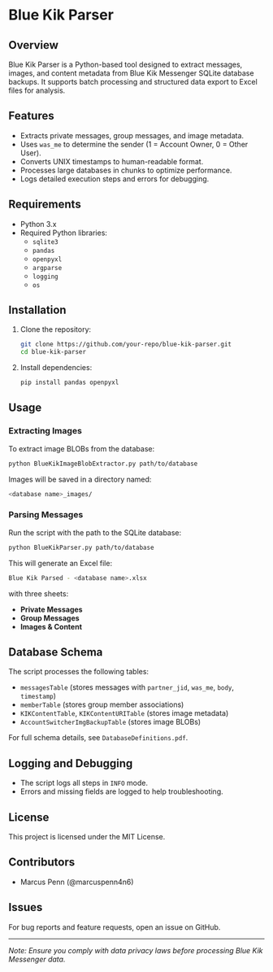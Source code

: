 # Blue Kik Parser

## Overview
Blue Kik Parser is a Python-based tool designed to extract messages, images, and content metadata from Blue Kik Messenger SQLite database backups. It supports batch processing and structured data export to Excel files for analysis.

## Features
- Extracts private messages, group messages, and image metadata.
- Uses `was_me` to determine the sender (1 = Account Owner, 0 = Other User).
- Converts UNIX timestamps to human-readable format.
- Processes large databases in chunks to optimize performance.
- Logs detailed execution steps and errors for debugging.

## Requirements
- Python 3.x
- Required Python libraries:
  - `sqlite3`
  - `pandas`
  - `openpyxl`
  - `argparse`
  - `logging`
  - `os`

## Installation
1. Clone the repository:
   ```sh
   git clone https://github.com/your-repo/blue-kik-parser.git
   cd blue-kik-parser
   ```
2. Install dependencies:
   ```sh
   pip install pandas openpyxl
   ```

## Usage
### Extracting Images
To extract image BLOBs from the database:
```sh
python BlueKikImageBlobExtractor.py path/to/database
```
Images will be saved in a directory named:
```sh
<database name>_images/
```

### Parsing Messages
Run the script with the path to the SQLite database:
```sh
python BlueKikParser.py path/to/database
```
This will generate an Excel file:
```sh
Blue Kik Parsed - <database name>.xlsx
```
with three sheets:
- **Private Messages**
- **Group Messages**
- **Images & Content**

## Database Schema
The script processes the following tables:
- `messagesTable` (stores messages with `partner_jid`, `was_me`, `body`, `timestamp`)
- `memberTable` (stores group member associations)
- `KIKContentTable`, `KIKContentURITable` (stores image metadata)
- `AccountSwitcherImgBackupTable` (stores image BLOBs)

For full schema details, see `DatabaseDefinitions.pdf`.

## Logging and Debugging
- The script logs all steps in `INFO` mode.
- Errors and missing fields are logged to help troubleshooting.

## License
This project is licensed under the MIT License.

## Contributors
- Marcus Penn (@marcuspenn4n6)

## Issues
For bug reports and feature requests, open an issue on GitHub.

---

*Note: Ensure you comply with data privacy laws before processing Blue Kik Messenger data.*
